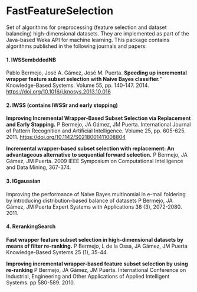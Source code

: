 # FastFeatureSelection
Set of algorithms for preprocessing (feature selection and dataset balancing) high-dimensional datasets. 
They are implemented as part of the Java-based Weka API for machine learning.
This package contains algorithms published in the following journals and papers:

#### 1. IWSSembddedNB
Pablo Bermejo, José A. Gámez, José M. Puerta. **Speeding up incremental wrapper feature subset selection with Naive Bayes classifier.**" Knowledge-Based Systems. Volume 55, pp. 140-147. 2014. https://doi.org/10.1016/j.knosys.2013.10.016

#### 2. IWSS (contains IWSSr and early stopping)
**Improving Incremental Wrapper-Based Subset Selection via Replacement and Early Stopping.**
P Bermejo, JA Gámez, JM Puerta. International Journal of Pattern Recognition and Artificial Intelligence. Volume 25, pp. 605-625. 2011. https://doi.org/10.1142/S0218001411008804

**Incremental wrapper-based subset selection with replacement: An advantageous alternative to sequential forward selection.**
P Bermejo, JA Gámez, JM Puerta. 2009 IEEE Symposium on Computational Intelligence and Data Mining, 367-374.

#### 3. IGgaussian
Improving the performance of Naive Bayes multinomial in e-mail foldering by introducing distribution-based balance of datasets
P Bermejo, JA Gámez, JM Puerta
Expert Systems with Applications 38 (3), 2072-2080. 2011.

#### 4. RerankingSearch
**Fast wrapper feature subset selection in high-dimensional datasets by means of filter re-ranking.**
P Bermejo, L de la Ossa, JA Gámez, JM Puerta Knowledge-Based Systems 25 (1), 35-44.

**Improving incremental wrapper-based feature subset selection by using re-ranking**
P Bermejo, JA Gámez, JM Puerta. International Conference on Industrial, Engineering and Other Applications of Applied Intelligent Systems. pp 580-589. 2010.
